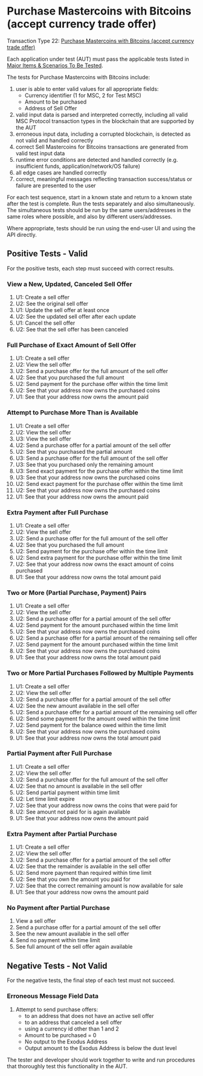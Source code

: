 # Purchase Mastercoins with Bitcoins (accept currency trade offer)

Transaction Type 22: [Purchase Mastercoins with Bitcoins (accept currency trade offer)](https://github.com/mastercoin-MSC/spec#purchase-mastercoins-with-bitcoins)

Each application under test (AUT) must pass the applicable tests listed in [Major Items & Scenarios To Be Tested](https://github.com/marv-engine/QA/blob/master/MastercoinDistributedExchangeTestPlan.md#major-items--scenarios-to-be-tested).

The tests for Purchase Mastercoins with Bitcoins include:

1. user is able to enter valid values for all appropriate fields:
    * Currency identifier (1 for MSC, 2 for Test MSC)
    * Amount to be purchased
    * Address of Sell Offer
1. valid input data is parsed and interpreted correctly, including all valid MSC Protocol transaction types in the blockchain that are supported by the AUT
1. erroneous input data, including a corrupted blockchain, is detected as not valid and handled correctly
1. correct Sell Mastercoins for Bitcoins transactions are generated from valid test input data
1. runtime error conditions are detected and handled correctly (e.g. insufficient funds, application/network/OS failure)
1. all edge cases are handled correctly
1. correct, meaningful messages reflecting transaction success/status or failure are presented to the user

For each test sequence, start in a known state and return to a known state after the test is complete. Run the tests separately and also simultaneously. The simultaneous tests should be run by the same users/addresses in the same roles where possible, and also by different users/addresses.

Where appropriate, tests should be run using the end-user UI and using the API directly.

## Positive Tests - Valid
For the positive tests, each step must succeed with correct results. 

### View a New, Updated, Canceled Sell Offer
1. U1: Create a sell offer
1. U2: See the original sell offer
1. U1: Update the sell offer at least once
1. U2: See the updated sell offer after each update
1. U1: Cancel the sell offer
1. U2: See that the sell offer has been canceled

### Full Purchase of Exact Amount of Sell Offer
1. U1: Create a sell offer
1. U2: View the sell offer
1. U2: Send a purchase offer for the full amount of the sell offer
1. U2: See that you purchased the full amount
1. U2: Send payment for the purchase offer within the time limit
1. U2: See that your address now owns the purchased coins
1. U1: See that your address now owns the amount paid

### Attempt to Purchase More Than is Available
1. U1: Create a sell offer
1. U2: View the sell offer
1. U3: View the sell offer
1. U2: Send a purchase offer for a partial amount of the sell offer
1. U2: See that you purchased the partial amount 
1. U3: Send a purchase offer for the full amount of the sell offer
1. U3: See that you purchased only the remaining amount 
1. U3: Send exact payment for the purchase offer within the time limit
1. U3: See that your address now owns the purchased coins
1. U2: Send exact payment for the purchase offer within the time limit
1. U2: See that your address now owns the purchased coins
1. U1: See that your address now owns the amount paid

### Extra Payment after Full Purchase
1. U1: Create a sell offer
1. U2: View the sell offer
1. U2: Send a purchase offer for the full amount of the sell offer
1. U2: See that you purchased the full amount
1. U2: Send payment for the purchase offer within the time limit
1. U2: Send extra payment for the purchase offer within the time limit
1. U2: See that your address now owns the exact amount of coins purchased
1. U1: See that your address now owns the total amount paid

### Two or More (Partial Purchase, Payment) Pairs
1. U1: Create a sell offer
1. U2: View the sell offer
1. U2: Send a purchase offer for a partial amount of the sell offer
1. U2: Send payment for the amount purchased within the time limit
1. U2: See that your address now owns the purchased coins
1. U2: Send a purchase offer for a partial amount of the remaining sell offer
1. U2: Send payment for the amount purchased within the time limit
1. U2: See that your address now owns the purchased coins
1. U1: See that your address now owns the total amount paid

### Two or More Partial Purchases Followed by Multiple Payments
1. U1: Create a sell offer
1. U2: View the sell offer
1. U2: Send a purchase offer for a partial amount of the sell offer
1. U2: See the new amount available in the sell offer
1. U2: Send a purchase offer for a partial amount of the remaining sell offer
1. U2: Send some payment for the amount owed within the time limit
1. U2: Send payment for the balance owed within the time limit
1. U2: See that your address now owns the purchased coins
1. U1: See that your address now owns the total amount paid

### Partial Payment after Full Purchase
1. U1: Create a sell offer
1. U2: View the sell offer
1. U2: Send a purchase offer for the full amount of the sell offer
1. U2: See that no amount is available in the sell offer
1. U2: Send partial payment within time limit
1. U2: Let time limit expire
1. U2: See that your address now owns the coins that were paid for
1. U2: See amount not paid for is again available
1. U1: See that your address now owns the amount paid

### Extra Payment after Partial Purchase
1. U1: Create a sell offer
1. U2: View the sell offer
1. U2: Send a purchase offer for a partial amount of the sell offer
1. U2: See that the remainder is available in the sell offer
1. U2: Send more payment than required within time limit
1. U2: See that you own the amount you paid for
1. U2: See that the correct remaining amount is now available for sale
1. U1: See that your address now owns the amount paid

### No Payment after Partial Purchase
1. View a sell offer
1. Send a purchase offer for a partial amount of the sell offer
1. See the new amount available in the sell offer
1. Send no payment within time limit
1. See full amount of the sell offer again available

## Negative Tests - Not Valid
For the negative tests, the final step of each test must not succeed.

### Erroneous Message Field Data
1. Attempt to send purchase offers:
    * to an address that does not have an active sell offer
    * to an address that canceled a sell offer
    * using a currency id other than 1 and 2
    * Amount to be purchased = 0
    * No output to the Exodus Address
    * Output amount to the Exodus Address is below the dust level

The tester and developer should work together to write and run procedures that thoroughly test this functionality in the AUT.
